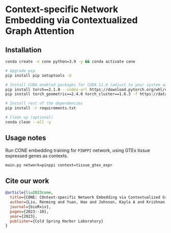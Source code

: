 # Context-specific Network Embedding via Contextualized Graph Attention

## Installation

```bash
conda create -n cone python=3.9 -y && conda activate cone

# Upgrade pip
pip install pip setuptools -U

# Install CUDA enabled packages for CUDA 11.8 (adjust to your system accordingly)
pip install torch==2.1.0 --index-url https://download.pytorch.org/whl/cu118
pip install torch_geometric==2.4.0 torch_cluster==1.6.3 -f https://data.pyg.org/whl/torch-2.1.0+cu118.html

# Install rest of the dependencies
pip install -r requirements.txt

# Clean up (optional)
conda clean --all -y
```

## Usage notes

Run CONE embedding training for `PINPPI` network, using GTEx tissue expressed
genes as contexts.

```bash
main.py network=pinppi context=tissue_gtex_expr
```

## Cite our work

```bibtex
@article{liu2023cone,
  title={CONE: COntext-specific Network Embedding via Contextualized Graph Attention},
  author={Liu, Renming and Yuan, Hao and Johnson, Kayla A and Krishnan, Arjun},
  journal={bioRxiv},
  pages={2023--10},
  year={2023},
  publisher={Cold Spring Harbor Laboratory}
}
```
